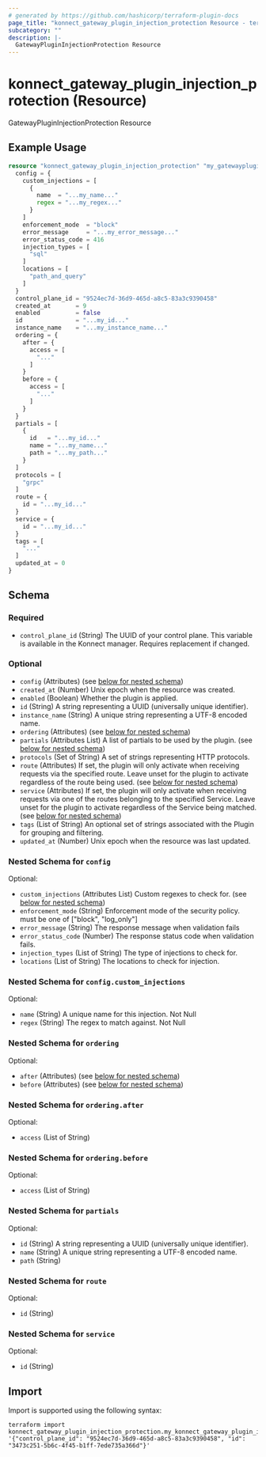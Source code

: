 ```yaml
---
# generated by https://github.com/hashicorp/terraform-plugin-docs
page_title: "konnect_gateway_plugin_injection_protection Resource - terraform-provider-konnect"
subcategory: ""
description: |-
  GatewayPluginInjectionProtection Resource
---
```


# konnect_gateway_plugin_injection_protection (Resource)

GatewayPluginInjectionProtection Resource

## Example Usage

```terraform
resource "konnect_gateway_plugin_injection_protection" "my_gatewayplugininjectionprotection" {
  config = {
    custom_injections = [
      {
        name  = "...my_name..."
        regex = "...my_regex..."
      }
    ]
    enforcement_mode  = "block"
    error_message     = "...my_error_message..."
    error_status_code = 416
    injection_types = [
      "sql"
    ]
    locations = [
      "path_and_query"
    ]
  }
  control_plane_id = "9524ec7d-36d9-465d-a8c5-83a3c9390458"
  created_at       = 9
  enabled          = false
  id               = "...my_id..."
  instance_name    = "...my_instance_name..."
  ordering = {
    after = {
      access = [
        "..."
      ]
    }
    before = {
      access = [
        "..."
      ]
    }
  }
  partials = [
    {
      id   = "...my_id..."
      name = "...my_name..."
      path = "...my_path..."
    }
  ]
  protocols = [
    "grpc"
  ]
  route = {
    id = "...my_id..."
  }
  service = {
    id = "...my_id..."
  }
  tags = [
    "..."
  ]
  updated_at = 0
}
```

<!-- schema generated by tfplugindocs -->
## Schema

### Required

- `control_plane_id` (String) The UUID of your control plane. This variable is available in the Konnect manager. Requires replacement if changed.

### Optional

- `config` (Attributes) (see [below for nested schema](#nestedatt--config))
- `created_at` (Number) Unix epoch when the resource was created.
- `enabled` (Boolean) Whether the plugin is applied.
- `id` (String) A string representing a UUID (universally unique identifier).
- `instance_name` (String) A unique string representing a UTF-8 encoded name.
- `ordering` (Attributes) (see [below for nested schema](#nestedatt--ordering))
- `partials` (Attributes List) A list of partials to be used by the plugin. (see [below for nested schema](#nestedatt--partials))
- `protocols` (Set of String) A set of strings representing HTTP protocols.
- `route` (Attributes) If set, the plugin will only activate when receiving requests via the specified route. Leave unset for the plugin to activate regardless of the route being used. (see [below for nested schema](#nestedatt--route))
- `service` (Attributes) If set, the plugin will only activate when receiving requests via one of the routes belonging to the specified Service. Leave unset for the plugin to activate regardless of the Service being matched. (see [below for nested schema](#nestedatt--service))
- `tags` (List of String) An optional set of strings associated with the Plugin for grouping and filtering.
- `updated_at` (Number) Unix epoch when the resource was last updated.

<a id="nestedatt--config"></a>
### Nested Schema for `config`

Optional:

- `custom_injections` (Attributes List) Custom regexes to check for. (see [below for nested schema](#nestedatt--config--custom_injections))
- `enforcement_mode` (String) Enforcement mode of the security policy. must be one of ["block", "log_only"]
- `error_message` (String) The response message when validation fails
- `error_status_code` (Number) The response status code when validation fails.
- `injection_types` (List of String) The type of injections to check for.
- `locations` (List of String) The locations to check for injection.

<a id="nestedatt--config--custom_injections"></a>
### Nested Schema for `config.custom_injections`

Optional:

- `name` (String) A unique name for this injection. Not Null
- `regex` (String) The regex to match against. Not Null



<a id="nestedatt--ordering"></a>
### Nested Schema for `ordering`

Optional:

- `after` (Attributes) (see [below for nested schema](#nestedatt--ordering--after))
- `before` (Attributes) (see [below for nested schema](#nestedatt--ordering--before))

<a id="nestedatt--ordering--after"></a>
### Nested Schema for `ordering.after`

Optional:

- `access` (List of String)


<a id="nestedatt--ordering--before"></a>
### Nested Schema for `ordering.before`

Optional:

- `access` (List of String)



<a id="nestedatt--partials"></a>
### Nested Schema for `partials`

Optional:

- `id` (String) A string representing a UUID (universally unique identifier).
- `name` (String) A unique string representing a UTF-8 encoded name.
- `path` (String)


<a id="nestedatt--route"></a>
### Nested Schema for `route`

Optional:

- `id` (String)


<a id="nestedatt--service"></a>
### Nested Schema for `service`

Optional:

- `id` (String)

## Import

Import is supported using the following syntax:

```shell
terraform import konnect_gateway_plugin_injection_protection.my_konnect_gateway_plugin_injection_protection '{"control_plane_id": "9524ec7d-36d9-465d-a8c5-83a3c9390458", "id": "3473c251-5b6c-4f45-b1ff-7ede735a366d"}'
```
